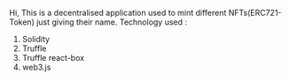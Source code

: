 Hi,
This is a decentralised application used to mint different NFTs(ERC721-Token) just giving their name. 
Technology used :
1. Solidity
2. Truffle
3. Truffle react-box
4. web3.js

